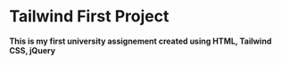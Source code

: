 # Tailwind First Project
**This is my first university assignement created using HTML, Tailwind CSS, jQuery**
